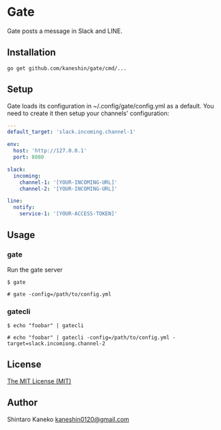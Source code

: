# Gate

Gate posts a message in Slack and LINE.

## Installation

```shell
go get github.com/kaneshin/gate/cmd/...
```

## Setup

Gate loads its configuration in ~/.config/gate/config.yml as a default. You need to create it then setup your channels' configuration:

```yml
---
default_target: 'slack.incoming.channel-1'

env:
  host: 'http://127.0.0.1'
  port: 8080

slack:
  incoming:
    channel-1: '[YOUR-INCOMING-URL]'
    channel-2: '[YOUR-INCOMING-URL]'

line:
  notify:
    service-1: '[YOUR-ACCESS-TOKEN]'
```

## Usage

### gate

Run the gate server

```shell
$ gate

# gate -config=/path/to/config.yml
```

### gatecli

```shell
$ echo "foobar" | gatecli

# echo "foobar" | gatecli -config=/path/to/config.yml -target=slack.incomiong.channel-2
```

## License

[The MIT License (MIT)](http://kaneshin.mit-license.org/)

## Author

Shintaro Kaneko <kaneshin0120@gmail.com>
